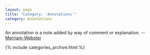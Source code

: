 ```yaml
---
layout: page
title: "Category: 'Annotations'"
category: Annotations
---
```


An annotation is a note added by way of comment or explanation. -- [Merriam-Webster](https://www.merriam-webster.com/dictionary/annotation)

{% include categories_archive.html %}
